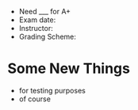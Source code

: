 - Need ___ for A+
- Exam date: 
- Instructor: 
- Grading Scheme: 

# Some New Things
- for testing purposes
- of course